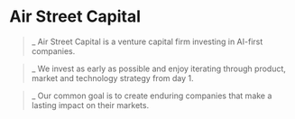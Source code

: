 # Air Street Capital
>_ Air Street Capital is a venture capital firm investing in AI-first companies.

>_ We invest as early as possible and enjoy iterating through product, market and technology strategy from day 1.

>_ Our common goal is to create enduring companies that make a lasting impact on their markets.